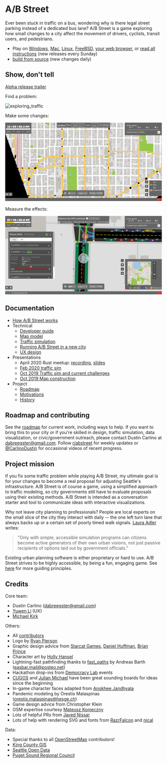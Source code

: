 # A/B Street

Ever been stuck in traffic on a bus, wondering why is there legal street parking
instead of a dedicated bus lane? A/B Street is a game exploring how small
changes to a city affect the movement of drivers, cyclists, transit users, and
pedestrians.

- Play on
  [Windows](https://github.com/dabreegster/abstreet/releases/download/v0.2.15/abstreet_windows_v0_2_15.zip),
  [Mac](https://github.com/dabreegster/abstreet/releases/download/v0.2.15/abstreet_mac_v0_2_15.zip),
  [Linux](https://github.com/dabreegster/abstreet/releases/download/v0.2.15/abstreet_linux_v0_2_15.zip),
  [FreeBSD](https://www.freshports.org/games/abstreet/),
  [your web browser](http://abstreet.s3-website.us-east-2.amazonaws.com/), or
  [read all instructions](https://dabreegster.github.io/abstreet/howto/index.html)
  (new releases every Sunday)
- [build from source](https://dabreegster.github.io/abstreet/dev/index.html)
  (new changes daily)

## Show, don't tell

[Alpha release trailer](https://www.youtube.com/watch?v=LxPD4n_1-LU)

Find a problem:

![exploring_traffic](book/exploring_traffic.gif)

Make some changes:

![editing_map](book/editing_map.gif)

Measure the effects:

![evaluating_impacts](book/evaluating_impacts.gif)

## Documentation

- [How A/B Street works](https://dabreegster.github.io/abstreet/how_it_works.html)
- Technical
  - [Developer guide](https://dabreegster.github.io/abstreet/dev/index.html)
  - [Map model](https://dabreegster.github.io/abstreet/map/index.html)
  - [Traffic simulation](https://dabreegster.github.io/abstreet/trafficsim/index.html)
  - [Running A/B Street in a new city](https://dabreegster.github.io/abstreet/howto/new_city.html)
  - [UX design](https://yuwen-li.com/work/abstreet)
- Presentations
  - April 2020 Rust meetup:
    [recording](https://www.youtube.com/watch?v=chYd5I-5oyc),
    [slides](https://docs.google.com/presentation/d/1nUodhr42eppB2E2eMAnuTkMhIVuHnN7_6i6V6MA028c/edit?usp=sharing)
  - [Feb 2020 traffic sim](https://docs.google.com/presentation/d/181so6bWkGsPzpc-mI72CQffthMKMVzFPAkYxIyzgfAs/edit?usp=sharing)
  - [Oct 2019 Traffic sim and current challenges](https://docs.google.com/presentation/d/1PJRFoXmJAyenkqHIwo48zxqu1LSH6pc7XKSzhyC1raw/edit?usp=sharing)
  - [Oct 2019 Map construction](https://docs.google.com/presentation/d/1cF7qFtjAzkXL_r62CjxBvgQnLvuQ9I2WTE2iX_5tMCY/edit?usp=sharing)
- Project
  - [Roadmap](https://dabreegster.github.io/abstreet/project/roadmap.html)
  - [Motivations](https://dabreegster.github.io/abstreet/project/motivations.html)
  - [History](https://dabreegster.github.io/abstreet/project/history/index.html)

## Roadmap and contributing

See the [roadmap](https://dabreegster.github.io/abstreet/project/roadmap.html)
for current work, including ways to help. If you want to bring this to your city
or if you're skilled in design, traffic simulation, data visualization, or
civic/government outreach, please contact Dustin Carlino at
<dabreegster@gmail.com>. Follow [r/abstreet](https://www.reddit.com/r/abstreet/)
for weekly updates or [@CarlinoDustin](https://twitter.com/CarlinoDustin) for
occasional videos of recent progress.

## Project mission

If you fix some traffic problem while playing A/B Street, my ultimate goal is
for your changes to become a real proposal for adjusting Seattle's
infrastructure. A/B Street is of course a game, using a simplified approach to
traffic modeling, so city governments still have to evaluate proposals using
their existing methods. A/B Street is intended as a conversation starter and
tool to communicate ideas with interactive visualizations.

Why not leave city planning to professionals? People are local experts on the
small slice of the city they interact with daily -- the one left turn lane that
always backs up or a certain set of poorly timed walk signals.
[Laura Adler](http://www.govtech.com/data/SimCities-Can-City-Planning-Mistakes-Be-Avoided-Through-Data-Driven-Simulations.html)
writes:

> "Only with simple, accessible simulation programs can citizens become active
> generators of their own urban visions, not just passive recipients of options
> laid out by government officials."

Existing urban planning software is either proprietary or hard to use. A/B
Street strives to be highly accessible, by being a fun, engaging game. See
[here](https://dabreegster.github.io/abstreet/project/motivations.html) for more
guiding principles.

## Credits

Core team:

- Dustin Carlino (<dabreegster@gmail.com>)
- [Yuwen Li](https://www.yuwen-li.com/) (UX)
- [Michael Kirk](https://github.com/michaelkirk)

Others:

- All
  [contributors](https://github.com/dabreegster/abstreet/graphs/contributors)
- Logo by [Ryan Pierson](https://www.ryandpierson.com/)
- Graphic design advice from [Starcat Games](http://starcatgames.com/),
  [Daniel Huffman](https://somethingaboutmaps.wordpress.com/),
  [Brian Prince](http://thebaprince.com/)
- Character art by [Holly Hansel](http://www.hollyhansel.com/)
- Lightning-fast pathfinding thanks to
  [fast_paths](https://github.com/easbar/fast_paths) by Andreas Barth
  (<easbar.mail@posteo.net>)
- Hackathon drop-ins from [Democracy Lab](https://www.democracylab.org/) events
- [CUGOS](https://cugos.org/) and [Julian Michael](http://julianmichael.org/)
  have been great sounding boards for ideas since the beginning
- In-game character faces adapted from
  [Anokhee Jandhyala](https://github.com/anokhee/visual-synthesizer)
- Pandemic modeling by Orestis Malaspinas (<orestis.malaspinas@hesge.ch>)
- Game design advice from Christopher Klein
- OSM expertise courtesy [Mateusz Konieczny](https://github.com/matkoniecz)
- Lots of helpful PRs from [Javed Nissar](https://github.com/RestitutorOrbis)
- Lots of help with rendering SVG and fonts from
  [RazrFalcon](https://github.com/RazrFalcon) and
  [nical](https://github.com/nical)

Data:

- Special thanks to all [OpenStreetMap](https://www.openstreetmap.org/about)
  contributors!
- [King County GIS](https://www.kingcounty.gov/services/gis.aspx)
- [Seattle Open Data](https://data.seattle.gov/)
- [Puget Sound Regional Council](https://www.psrc.org/)
